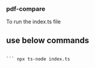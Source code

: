 ### pdf-compare

To run the index.ts file

## use below commands

````npm i -g ts-node

``` npx ts-node index.ts
````
